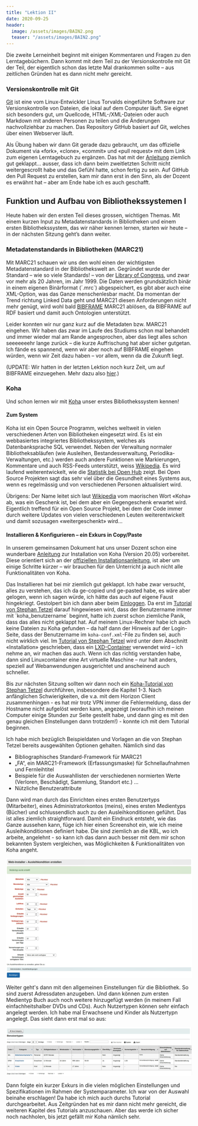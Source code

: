 ```yaml
---
title: "Lektion II"
date: 2020-09-25
header:
  image: /assets/images/BAIN2.png
  teaser: "/assets/images/BAIN2.png"
---
```


Die zweite Lerneinheit beginnt mit einigen Kommentaren und Fragen zu den Lerntagebüchern. Dann kommt mit dem Teil zu der Versionskontrolle mit Git der Teil, der eigentlich schon das letzte Mal drankommen sollte – aus zeitlichen Gründen hat es dann nicht mehr gereicht. 

### Versionskontrolle mit Git
[Git](https://de.wikipedia.org/wiki/Git) ist eine vom Linux-Entwickler Linus Torvalds eingeführte Software zur Versionskontrolle von Dateien, die lokal auf dem Computer läuft. Sie eignet sich besonders gut, um Quellcode, HTML-/XML-Dateien oder auch Markdown mit anderen Personen zu teilen und die Änderungen nachvollziehbar zu machen. Das Repository GitHub basiert auf Git, welches über einen Webserver läuft. 

Als Übung haben wir dann Git gerade dazu gebraucht, um das offizielle Dokument via «fork», «clone», «commit» und «pull request» mit dem Link zum eigenen Lerntagebuch zu ergänzen. Das hat mit der  [Anleitung]( https://pad.gwdg.de/12VJD7x4QgiRr498oLhnwg?both#%C3%9Cbung-Link-zum-Lerntagebuch-erg%C3%A4nzen) ziemlich gut geklappt… ausser, dass ich dann beim zweitletzten Schritt nicht weitergescrollt habe und das Gefühl hatte, schon fertig zu sein. Auf GitHub den Pull Request zu erstellen, kam mir dann erst in den Sinn, als der Dozent es erwähnt hat – aber am Ende habe ich es auch geschafft. 

## Funktion und Aufbau von Bibliothekssystemen I
Heute haben wir den ersten Teil dieses grossen, wichtigen Themas. Mit einem kurzen Input zu Metadatenstandards in Bibliotheken und einem ersten Bibliothekssystem, das wir näher kennen lernen, starten wir heute – in der nächsten Sitzung geht’s dann weiter. 

### Metadatenstandards in Bibliotheken (MARC21)
Mit MARC21 schauen wir uns den wohl einen der wichtigsten Metadatenstandard in der Bibliothekswelt an. Gegründet wurde der Standard – wie so viele Standards! – von der [Library of Congress](https://www.loc.gov/marc/bibliographic/), und zwar vor mehr als 20 Jahren, im Jahr 1999. Die Daten werden grundsätzlich binär in einem eigenen Binärformat (´.mrc´) abgespeichert, es gibt aber auch eine XML-Option, was das Ganze menschenlesbar macht. Da momentan der Trend richtung Linked Data geht und MARC21 diesen Anforderungen nicht mehr genügt, wird wohl bald [BIBFRAME]( http://format.gbv.de/bibframe) MARC21 ablösen, da BIBFRAME auf RDF basiert und damit auch Ontologien unterstützt. 

Leider konnten wir nur ganz kurz auf die Metadaten bzw. MARC21 eingehen. Wir haben das zwar im Laufe des Studiums schon mal behandelt und immer wieder mal am Rande angesprochen, aber das liegt alles schon seeeeeeehr lange zurück – die kurze Auffrischung hat aber sicher gutgetan. Ich fände es spannend, wenn wir aber noch auf BIBFRAME eingehen würden, wenn wir Zeit dazu haben – vor allem, wenn da die Zukunft liegt. 

(UPDATE: Wir hatten in der letzten Lektion noch kurz Zeit, um auf BIBFRAME einzuegehen. Mehr dazu also [hier](https://leabaechli.github.io/bain/lektion10/#bibframe).)

### Koha
Und schon lernen wir mit [Koha](https://koha-community.org/) unser erstes Bibliothekssystem kennen! 

#### Zum System
Koha ist ein Open Source Programm, welches weltweit in vielen verschiedenen Arten von Bibliotheken eingesetzt wird. Es ist ein webbasiertes integriertes Bibliothekssystem, welches als Datenbanksprache SQL verwendet. Neben der Verwaltung normaler Bibliotheksabläufen (wie Ausleihen, Bestandesverwaltung, Periodika-Verwaltungen, etc.) werden auch andere Funktionen wie Markierungen, Kommentare und auch RSS-Feeds unterstützt, weiss [Wikipedia](https://de.wikipedia.org/wiki/Koha_(Bibliothekssoftware)). Es wird laufend weiterentwickelt, wie die [Statistik bei Open Hub](https://www.openhub.net/p/koha) zeigt. Bei Open Source Projekten sagt das sehr viel über die Gesundheit eines Systems aus, wenn es regelmässig und von verschiedenen Personen aktualisiert wird. 

Übrigens: Der Name leitet sich laut [Wikipedia](https://de.wikipedia.org/wiki/Koha_(Bibliothekssoftware)) vom maorischen Wort «Koha» ab, was ein Geschenk ist, bei dem aber ein Gegengeschenk erwartet wird. Eigentlich treffend für ein Open Source Projekt, bei dem der Code immer durch weitere Updates von vielen verschiedenen Leuten weiterentwickelt und damit sozusagen «weitergeschenkt» wird…

#### Installieren & Konfigurieren – ein Exkurs in Copy/Paste
In unserem gemeinsamen Dokument hat uns unser Dozent schon eine wunderbare [Anleitung]( https://pad.gwdg.de/12VJD7x4QgiRr498oLhnwg?both#Installation-von-Koha-2005) zur Installation von Koha (Version 20.05) vorbereitet. Diese orientiert sich an der [offiziellen Installationsanleitung](http://wiki.koha-community.org/wiki/Debian), ist aber um einige Schritte kürzer – wir brauchen für den Unterricht ja auch nicht alle Funktionalitäten von Koha. 

Das Installieren hat bei mir ziemlich gut geklappt. Ich habe zwar versucht, alles zu verstehen, das ich da ge-copied und ge-pasted habe, es wäre aber gelogen, wenn ich sagen würde, ich hätte das auch auf eigene Faust hingekriegt. 
Gestolpert bin ich dann aber beim [Einloggen](http://bibliothek-intra.meine-schule.org/). Da erst im [Tutorial von Stephan Tetzel]( https://zefanjas.de/wie-man-koha-installiert-und-fuer-schulen-einrichtet-teil-1/) darauf hingewiesen wird, dass der Benutzername immer mit ´koha_benutzername´  beginnt, hatte ich zuerst schon ziemliche Panik, dass das alles nicht geklappt hat. Auf meinem Linux-Rechner habe ich auch keine Dateien zu Koha gefunden – da half dann der Hinweis auf der Login-Seite, dass der Benutzername im `koha-conf.xml`-File zu finden sei, auch nicht wirklich viel. Im [Tutorial von Stephan Tetzel]( https://zefanjas.de/wie-man-koha-installiert-und-fuer-schulen-einrichtet-teil-1/) wird unter dem Abschnitt «Installation» geschrieben, dass ein [LXD-Container](https://linuxcontainers.org/lxd/introduction/) verwendet wird – ich nehme an, wir machen das auch. Wenn ich das richtig verstanden habe, dann sind Linuxcontainer eine Art virtuelle Maschine – nur halt anders, speziell auf Webanwendungen ausgerichtet und anscheinend auch schneller. 

Bis zur nächsten Sitzung sollten wir dann noch ein [Koha-Tutorial von Stephan Tetzel]( https://zefanjas.de/wie-man-koha-installiert-und-fuer-schulen-einrichtet-teil-1/) durchführen, insbesondere die Kapitel 1-3. Nach anfänglichen Schwierigkeiten, die v.a. mit dem Horizon Client zusammenhingen - es hat mir trotz VPN immer die Fehlermeldung, dass der Hostname nicht aufgelöst werden kann, angezeigt (woraufhin ich meinen Computer einige Stunden zur Seite gestellt habe, und dann ging es mit den genau gleichen EInstellungen dann trotzdem!) - konnte ich mit dem Tutorial beginnen. 

Ich habe mich bezüglich Beispieldaten und Vorlagen an die von Stephan Tetzel bereits ausgewählten Optionen gehalten. Nämlich sind das 
* Bibliographisches Standard-Framework für MARC21
* „FA“, ein MARC21-Framework (Erfassungsmaske) für Schnellaufnahmen und Fernleihtitel
* Beispiele für die Auswahllisten der verschiedenen normierten Werte (Verloren, Beschädigt, Sammlung, Standort etc.) …
* Nützliche Benutzerattribute

Dann wird man durch das Einrichten eines ersten Benutzertyps (Mitarbeiter), eines Administratorkontos (meins), eines ersten Medientyps (Bücher) und schlussendlich auch zu den Ausleihkonditionen geführt. Das ist alles ziemlich straightforward. Damit ein Eindruck entsteht, wie das Ganze aussehen kann, füge ich hier einen Screenshot ein, wie ich meine Ausleihkonditionen definiert habe. Die sind ziemlich an die KBL, wo ich arbeite, angelehnt - so kann ich das dann auch besser mit dem mir schon bekannten System vergleichen, was Möglichkeiten & Funktionalitäten von Koha angeht. 

![Ausleihkonditionen](https://raw.githubusercontent.com/leabaechli/bain/master/assets/images/Koha-ausleihkonditionen.png)

Weiter geht's dann mit den allgemeinen Einstellungen für die Bibliothek. So sind zuerst Adressdaten anzugeben. Und dann können zum ersten Medientyp Buch auch noch weitere hinzugefügt werden (in meinem Fall einfachheitshalber DVDs und CDs). Auch Nutzertypen können sehr einfach angelegt werden. Ich habe mal Erwachsene und Kinder als Nutzertypn angelegt. Das sieht dann erst mal so aus: 

![Benutzerkonditionen](https://raw.githubusercontent.com/leabaechli/bain/master/assets/images/Koha-benutzer.png)

Dann folgte ein kurzer Exkurs in die vielen möglichen Einstellungen und Spezifikationen im Rahmen der Systemparameter. Ich war von der Auswahl beinahe erschlagen! Da habe ich mich auch durchs Tutorial durchgearbeitet. Aus Zeitgründen hat es mir dann nicht mehr gereicht, die weiteren Kapitel des Tutorials anzuschauen. Aber das werde ich sicher noch nachholen, bis jetzt gefällt mir Koha nämlich sehr. 
